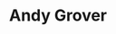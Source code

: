 ---
avatar: /images/people/andygrover.jpg
avatar_small: /images/people/andygrover_small.jpg
bio: Hacks on Stratis Storage at Red Hat, and has other creative dreams too. Bass.
  Rustlang. Mostly cat and political retweets these days.
gplus: null
homepage: https://groveronline.com/
instagram: null
linkedin: https://www.linkedin.com/in/andygrover/
title: Andy Grover
twitter: https://twitter.com/iamagrover
type: guest
username: andygrover
youtube: null
---